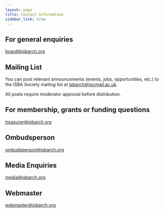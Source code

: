 ```yaml
---
layout: page
title: Contact Information
sidebar_link: true
---
```


## For general enquiries

[board@isbarch.org](mailto:board@isbarch.org)

## Mailing List

You can post relevant announcements (events, jobs, opportunities, etc.) to the ISBA Society mailing list at [isbarch@jiscmail.ac.uk](mailto:isbarch@jiscmail.ac.uk).

All posts require moderator approval before distribution.

## For membership, grants or funding questions

[treasurer@isbarch.org](mailto:treasurer@isbarch.org)

## Ombudsperson

[ombudsperson@isbarch.org](mailto:ombudsperson@isbarch.org)

## Media Enquiries

[media@isbarch.org](mailti:media@isbarch.org)

## Webmaster

[webmaster@isbarch.org](mailti:webmaster@isbarch.org)
